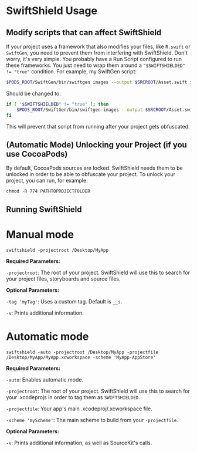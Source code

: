 # SwiftShield Usage


## Modify scripts that can affect SwiftShield

If your project uses a framework that also modifies your files, like `R.swift` or `SwiftGen`, you need to prevent them from interfering with SwiftShield. Don't worry, it's very simple. You probably have a Run Script configured to run these frameworks. You just need to wrap them around a `"$SWIFTSHIELDED" != "true"` condition.
For example, my SwiftGen script:
```bash
$PODS_ROOT/SwiftGen/bin/swiftgen images --output $SRCROOT/Asset.swift $SRCROOT/Assets.xcassets
```
Should be changed to:
```bash
if [ "$SWIFTSHIELDED" != "true" ]; then
    $PODS_ROOT/SwiftGen/bin/swiftgen images --output $SRCROOT/Asset.swift $SRCROOT/Assets.xcassets
fi
```

This will prevent that script from running after your project gets obfuscated.


## (Automatic Mode) Unlocking your Project (if you use CocoaPods)

By default, CocoaPods sources are locked. SwiftShield needs them to be unlocked in order to be able to obfuscate your project. To unlock your project, you can run, for example:

`chmod -R 774 PATHTOPROJECTFOLDER`


## Running SwiftShield


# Manual mode

```
swiftshield -projectroot /Desktop/MyApp
```
**Required Parameters:**

`-projectroot`: The root of your project. SwiftShield will use this to search for your project files, storyboards and source files.

**Optional Parameters:**

`-tag 'myTag'`: Uses a custom tag. Default is `__s`.

`-v`: Prints additional information.


# Automatic mode

```
swiftshield -auto -projectroot /Desktop/MyApp -projectfile /Desktop/MyApp/MyApp.xcworkspace -scheme 'MyApp-AppStore'
```
**Required Parameters:**

`-auto`: Enables automatic mode.

`-projectroot`: The root of your project. SwiftShield will use this to search for your .xcodeprojs in order to tag them as `SWIFTSHIELDED`.

`-projectfile`: Your app's main .xcodeproj/.xcworkspace file.

`-scheme 'myScheme'`: The main scheme to build from your `-projectfile`.

**Optional Parameters:**

`-v`: Prints additional information, as well as SourceKit's calls.
